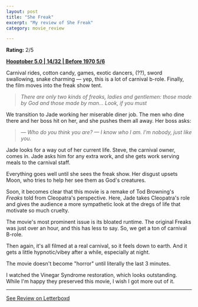 ```yaml
---
layout: post
title: "She Freak"
excerpt: "My review of She Freak"
category: movie_review

---
```


**Rating:** 2/5

<b><a href="https://boxd.it/pRFMi/detail" rel="nofollow">Hooptober 5.0 | 14/32 | Before 1970 5/6</a></b>

Carnival rides, cotton candy, games, exotic dancers,  (??), sword swallowing, snake charming — yep, this is a lot of carnival b-role. Finally, the film moves into the freak show tent.

<blockquote><i>There are only two kinds of freaks, ladies and gentlemen: those made by God and those made by man... Look, if you must</i></blockquote>We transition to Jade working her miserable diner job. The men who dine there and her boss hit on her, and she pushes them all away. Her boss asks:

<blockquote><i>— Who do you think you are?
— I know who I am. I'm nobody, just like you.</i></blockquote>Jade looks for a way out of her current life. Steve, the carnival owner, comes in. Jade asks him for any extra work, and she gets work serving meals to the carnival staff.

Everything goes well until she sees the freak show. Her disgust upsets Moon, who tries to help her see them as God's creatures.

Soon, it becomes clear that this movie is a remake of Tod Browning's <i>Freaks</i> told from Cleopatra's perspective. Here, Jade takes Cleopatra's role and gives the audience a more sympathetic look at the dregs of life that motivate so much cruelty.

The movie's most prominent issue is its bloated runtime. The original Freaks was just over an hour, and this has less to say. So, we get a ton of carnival B-role.

Then again, it's all filmed at a real carnival, so it feels down to earth. And it gets a little hypnotic/vibey after a while, especially at night.

The movie doesn't become "horror" until literally the last 3 minutes.

I watched the Vinegar Syndrome restoration, which looks outstanding. While I'm happy they preserved this movie, I wish I got more out of it.

<hr>

[See Review on Letterboxd](https://boxd.it/6hoiz3)
